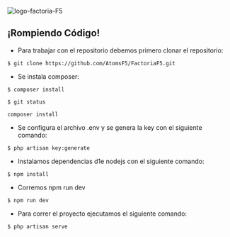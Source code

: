 

![logo-factoria-F5](https://user-images.githubusercontent.com/70259721/108084224-3d2feb80-7074-11eb-8140-6595b24d3939.png)

## ¡Rompiendo Código!

- Para trabajar con el repositorio debemos primero clonar el repositorio:

```
$ git clone https://github.com/AtomsF5/FactoriaF5.git
```
- Se instala composer:

```
$ composer install
```


```
$ git status
```

```
composer install
```

- Se configura el archivo .env y se genera la key con el siguiente comando:


```
$ php artisan key:generate
```

- Instalamos dependencias d1e nodejs con el siguiente comando:


```
$ npm install
```

- Corremos npm run dev

```
$ npm run dev
```

- Para correr el proyecto ejecutamos el siguiente comando:

```
$ php artisan serve
```
